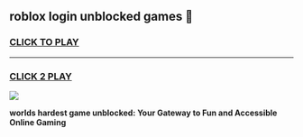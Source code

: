 
## roblox login unblocked games 👋
<h3>
<a href="https://premium.freeplayer.one?title=roblox_login_unblocked_games&ref=13F">CLICK TO PLAY</a></h3>
<hr>

<h3>
<a href="https://premium.freeplayer.one?title=roblox_login_unblocked_games&ref=13F">CLICK 2 PLAY</a>
  
</h3>

<a href="https://premium.freeplayer.one?title=roblox_login_unblocked_games&ref=12F/"><img src="https://clearcache.store/games.png"></a>


**worlds hardest game unblocked: Your Gateway to Fun and Accessible Online Gaming**
